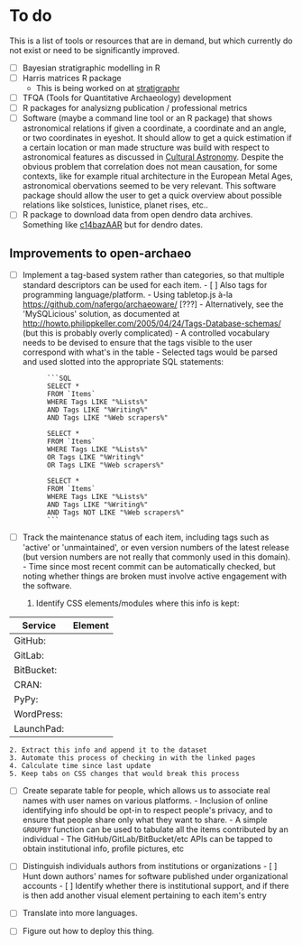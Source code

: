 # To do
This is a list of tools or resources that are in demand, but which currently do not exist or need to be significantly improved.

- [ ] Bayesian stratigraphic modelling in R
- [ ] Harris matrices R package
  - This is being worked on at [stratigraphr](https://github.com/joeroe/stratigraphr)
- [ ] TFQA (Tools for Quantitative Archaeology) development
- [ ] R packages for analysizng publication / professional metrics
- [ ] Software (maybe a command line tool or an R package) that shows astronomical relations if given a coordinate, a coordinate and an angle, or two coordinates in eyeshot. It should allow to get a quick estimation if a certain location or man made structure was build with respect to astronomical features as discussed in [Cultural Astronomy](https://en.wikipedia.org/wiki/Cultural_astronomy). Despite the obvious problem that correlation does not mean causation, for some contexts, like for example ritual architecture in the European Metal Ages, astronomical obervations seemed to be very relevant. This software package should allow the user to get a quick overview about possible relations like solstices, lunistice, planet rises, etc..
- [ ] R package to download data from open dendro data archives. Something like [c14bazAAR](https://github.com/ISAAKiel/c14bazAAR) but for dendro dates.

## Improvements to open-archaeo
- [ ] Implement a tag-based system rather than categories, so that multiple standard descriptors can be used for each item.
      - [ ] Also tags for programming language/platform.
      - Using tabletop.js à-la https://github.com/nafergo/archaeoware/ [???]
      - Alternatively, see the 'MySQLicious' solution, as documented at http://howto.philippkeller.com/2005/04/24/Tags-Database-schemas/ (but this is probably overly complicated)
        - A controlled vocabulary needs to be devised to ensure that the tags visible to the user correspond with what's in the table
        - Selected tags would be parsed and used slotted into the appropriate SQL statements:
            
            ```SQL
            SELECT *
            FROM `Items`
            WHERE Tags LIKE "%Lists%"
            AND Tags LIKE "%Writing%"
            AND Tags LIKE "%Web scrapers%"

            SELECT *
            FROM `Items`
            WHERE Tags LIKE "%Lists%"
            OR Tags LIKE "%Writing%"
            OR Tags LIKE "%Web scrapers%"

            SELECT *
            FROM `Items`
            WHERE Tags LIKE "%Lists%"
            AND Tags LIKE "%Writing%"
            AND Tags NOT LIKE "%Web scrapers%"
            ```
            
- [ ] Track the maintenance status of each item, including tags such as 'active' or 'unmaintained', or even version numbers of the latest release (but version numbers are not really that commonly used in this domain).
      - Time since most recent commit can be automatically checked, but noting whether things are broken must involve active engagement with the software.
    
    1. Identify CSS elements/modules where this info is kept:
    
|Service   |Element|
|----------|-------|
|GitHub:   |       |
|GitLab:   |       |
|BitBucket:|       |
|CRAN:     |       |
|PyPy:     |       |
|WordPress:|       |
|LaunchPad:|       |
    
    2. Extract this info and append it to the dataset
    3. Automate this process of checking in with the linked pages
    4. Calculate time since last update
    5. Keep tabs on CSS changes that would break this process
    
- [ ] Create separate table for people, which allows us to associate real names with user names on various platforms.
      - Inclusion of online identifying info should be opt-in to respect people's privacy, and to ensure that people share only what they want to share.
      - A simple `GROUPBY` function can be used to tabulate all the items contributed by an individual
      - The GitHub/GitLab/BitBucket/etc APIs can be tapped to obtain institutional info, profile pictures, etc
        
- [ ] Distinguish individuals authors from institutions or organizations
      - [ ] Hunt down authors' names for software published under organizational accounts
      - [ ] Identify whether there is institutional support, and if there is then add another visual element pertaining to each item's entry

- [ ] Translate into more languages.

- [ ] Figure out how to deploy this thing.
